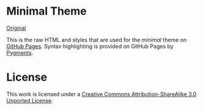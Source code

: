 # Minimal Theme
[Original](https://github.com/orderedlist/minimal)

This is the raw HTML and styles that are used for the *minimal* theme on [GitHub Pages](http://pages.github.com/).
Syntax highlighting is provided on GitHub Pages by [Pygments](http://pygments.org).

# License
This work is licensed under a [Creative Commons Attribution-ShareAlike 3.0 Unported License](http://creativecommons.org/licenses/by-sa/3.0/).



